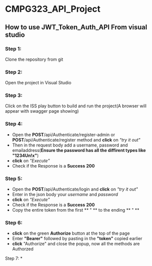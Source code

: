 # CMPG323_API_Project

## How to use JWT_Token_Auth_API From visual studio

### Step 1:
Clone the repository from git

### Step 2:
Open the project in Visual Studio

### Step 3:
Click on the ISS play button to build and run the project(A browser will appear with swagger page showing)

### Step 4:
* Open the **POST**/api/Authenticate/register-admin or **POST**/api/Authenticate/register method and **click** on *"try it out"*
* Then in the request body add a username, password and emailaddress(**Ensure the password has all the diffirent types like "1234Un!x"**)
* **click** on *"Execute"*
* Check if the Response is a **Success** **200** 

### Step 5:
*  Open the **POST**/api/Authenticate/login and **click** on *"try it out"*
*  Enter in the json body your *username* and *password*
*  **click** on *"Execute"*
*  Check if the Response is a **Success** **200**
*  Copy the entire token from the first ** " ** to the ending ** " **

### Step 6:
*  **click** on the green **Authorize** button at the top of the page 
*  Enter **"Bearer"** followed by pasting in the **"token"** copied earlier
*  **click** "Authorize" and close the popup, now all the methods are Authorzed

Step 7:
* 
